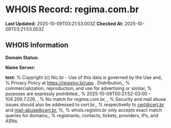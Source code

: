# WHOIS Record: regima.com.br

**Last Updated:** 2025-10-09T03:21:53.003Z
**Checked At:** 2025-10-09T03:21:53.003Z

## WHOIS Information

**Domain Status:** 

**Name Server:** 

**text:** % Copyright (c) Nic.br - Use of this data is governed by the Use and, % Privacy Policy at https://registro.br/upp . Distribution,, % commercialization, reproduction, and use for advertising or similar, % purposes are expressly prohibited., % 2025-10-09T00:21:52-03:00 - 104.209.7.226, , % No match for regima.com.br, , % Security and mail abuse issues should also be addressed to cert.br,, % respectivelly to cert@cert.br and mail-abuse@cert.br, %, % whois.registro.br only accepts exact match queries for domains,, % registrants, contacts, tickets, providers, IPs, and ASNs.

